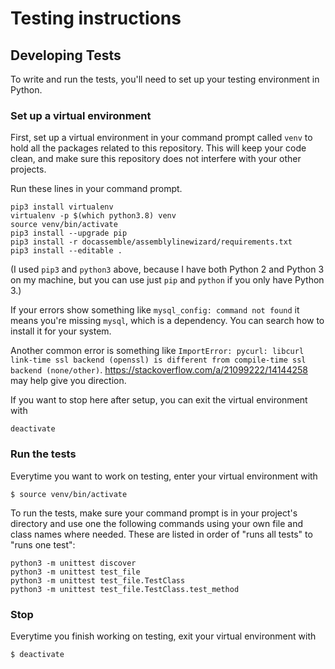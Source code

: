 # Testing instructions

## Developing Tests

To write and run the tests, you'll need to set up your testing environment in Python.

### Set up a virtual environment

First, set up a virtual environment in your command prompt called `venv` to hold all the packages related to this repository.
This will keep your code clean, and make sure this repository does not interfere with
your other projects.

Run these lines in your command prompt.

```
pip3 install virtualenv
virtualenv -p $(which python3.8) venv
source venv/bin/activate
pip3 install --upgrade pip
pip3 install -r docassemble/assemblylinewizard/requirements.txt
pip3 install --editable .
```

<!-- I had to run `virtualenv -p /usr/local/opt/python@3.8/bin/python3 venv` for the second line -->

(I used `pip3` and `python3` above, because I have both Python 2 and Python 3 on my machine, but you
can use just `pip` and `python` if you only have Python 3.)

If your errors show something like `mysql_config: command not found` it means you're missing
`mysql`, which is a dependency. You can search how to install it for your system.

Another common error is something like `ImportError: pycurl: libcurl link-time ssl backend (openssl) is different from compile-time ssl backend (none/other)`. https://stackoverflow.com/a/21099222/14144258 may help give you direction.

If you want to stop here after setup, you can exit the virtual environment with
```
deactivate
```


### Run the tests

Everytime you want to work on testing, enter your virtual environment with

```
$ source venv/bin/activate
```

To run the tests, make sure your command prompt is in your project's directory and use one the following commands using your own file and class names where needed. These are listed in order of "runs all tests" to "runs one test":

```
python3 -m unittest discover
python3 -m unittest test_file
python3 -m unittest test_file.TestClass
python3 -m unittest test_file.TestClass.test_method
```

### Stop

Everytime you finish working on testing, exit your virtual environment with

```
$ deactivate
```
